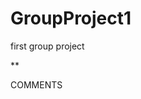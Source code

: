 # GroupProject1
first group project













































<!--ACE     JS//character count needs to be set on quote options so that they are only one line long.If they are longer than one line, it will throw off the page.>








  <!--//fixed     ACE/LB







<!--ACE     I need to make the add task input box longer>
<!--ACE     //LB FIXED

<!--ACE     Folder should be changed into a dropdown style menu so that users cannot be confused. later down the road, users may be able to add a new folder to add things to (example: a "kids" folder)>
<!--ACE     javascript: border of same color goes around tasks when to complete is on and when completed is on. border color switches-->
<!--ACE     //LB FIXED















<!--ACE     js number the checkboxes-->   




<!--ACE     html-->
  **<p id = "comments">COMMENTS</p>   <!-- p ID= "comments", line 92---JAVASCRIPT SHOULD FORCE THIS TEXT TO STAY THE SAME FORNT, BUT ALWAYS DISPLAY IN CAPS-->










<!--ACE      something i am thinking of : should we create JS so that the task one full div class is repeated over and over when the submit button is pushed? so basically rhe same css wil go through, but the action wil be repeated? Also, it should be noted that :**TASK,COMMENTS,TIME DUE, DATE DUE** should be where the user puts the information in. that should show the user input-->










                   